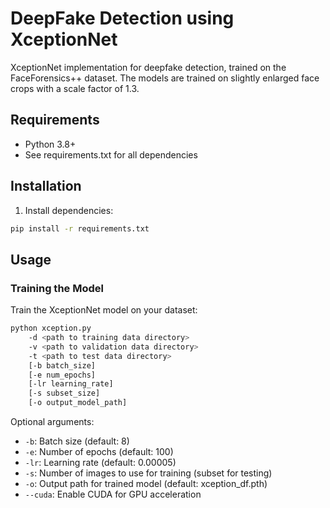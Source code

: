 # DeepFake Detection using XceptionNet

XceptionNet implementation for deepfake detection, trained on the FaceForensics++ dataset. The models are trained on slightly enlarged face crops with a scale factor of 1.3.

## Requirements

- Python 3.8+
- See requirements.txt for all dependencies

## Installation

1. Install dependencies:
```bash
pip install -r requirements.txt
```

## Usage

### Training the Model

Train the XceptionNet model on your dataset:
```bash
python xception.py 
    -d <path to training data directory>
    -v <path to validation data directory>
    -t <path to test data directory>
    [-b batch_size]
    [-e num_epochs]
    [-lr learning_rate]
    [-s subset_size]
    [-o output_model_path]
```

Optional arguments:
- `-b`: Batch size (default: 8)
- `-e`: Number of epochs (default: 100)
- `-lr`: Learning rate (default: 0.00005)
- `-s`: Number of images to use for training (subset for testing)
- `-o`: Output path for trained model (default: xception_df.pth)
- `--cuda`: Enable CUDA for GPU acceleration